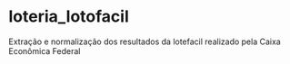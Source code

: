 # loteria_lotofacil
Extração e normalização dos resultados da lotefacil realizado pela Caixa Econômica Federal
